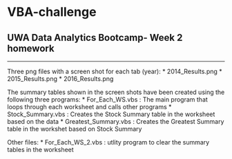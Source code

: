 # VBA-challenge
## UWA Data Analytics Bootcamp- Week 2 homework 
--------------------------------------------
Three png files with a screen shot for each tab (year):
    * 2014_Results.png
    * 2015_Results.png
    * 2016_Results.png

The summary tables shown in the screen shots have been created using the following three programs:
    * For_Each_WS.vbs : The main program that loops through each worksheet and calls other programs
    * Stock_Summary.vbs : Creates the Stock Summary table in the worksheet based on the data
    * Greatest_Summary.vbs : Creates the Greatest Summary table in the workshet based on Stock Summary

Other files:
    * For_Each_WS_2.vbs : utlity program to clear the summary tables in the worksheet

